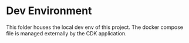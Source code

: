# Dev Environment

This folder houses the local dev env of this project. The docker compose file is managed externally by the CDK application.
